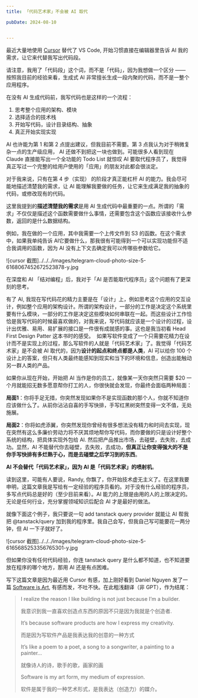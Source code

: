 ```yaml
---
title: 「代码艺术家」不会被 AI 取代

pubDate: 2024-08-10


---
```


最近大量地使用 [Cursor](https://www.cursor.com/) 替代了 VS Code, 开始习惯直接在编辑器里告诉 AI 我的需求，让它来代替我写出代码段。

请注意，我用了「代码段」这个词，而不是「代码」，因为我想做一个区分 —— 按照我目前的经验来看，生成式 AI 非常擅长生成一段内聚的代码，而不是一整个应用程序。

在没有 AI 生成代码前，我写代码也是这样的一个流程：

1. 思考整个应用的架构、模块
2. 选择适合的技术栈
3. 开始写代码，设计目录结构、抽象
4. 真正开始实现实现

AI 也许能为第 1 和第 2 点提出建议，但我目前不需要。第 3 点我认为对于稍微复杂一点的生产级应用， AI 还做不到把这一块也做到。可能很多人看到现在 Claude 直接能写出一个全功能的 Todo List 就惊叹 AI 要取代程序员了，我觉得真正写过一个完整的给用户使用的「应用」的朋友对此都会很淡定。

对于我来说，只有在第 4 步（实现） 的阶段才真正能杠杆 AI 的能力。我会尽可能地描述清楚我的需求，让 AI 能理解我要做的任务，让它来生成满足我的抽象的代码，或修改现有的代码。

这里我提到的**描述清楚我的需求**是用 AI 生成代码中最重要的一点。所谓的「需求」不仅仅是描述这个函数需要做什么事情，还需要包含这个函数应该接收什么参数，返回的是什么数据结构。

例如，我在做的一个应用，其中我需要一个上传文件到 S3 的函数。在这个需求中，如果我单纯告诉 AI它要做什么，那我很有可能得到一个可以实现功能但不适合我调用的函数，因为 AI 没有上下文去确定我可以传哪些参数给它。

![cursor 截图]../../../images/telegram-cloud-photo-size-5-6168067452672523878-y.jpg

在深度和 AI 「结对编程」后，我对于「AI 是否能取代程序员」这个问题有了更深刻的思考。

有了 AI, 我现在写代码花的精力主要是在「设计」上，例如思考这个应用的交互设计，例如整个应用的架构设计。所谓的架构设计，一部分的工作是决定这个系统里要有什么模块，一部分的工作是决定这些模块如何串联在一起。而这些设计工作恰恰是我写代码的时候最喜欢做的，对我来说，写代码就应该是一个设计的过程，设计出优雅、易用、易扩展的接口是一件很有成就感的事。这也是我当初看 Head First Design Patter 这本书时的感受。 
如果写软件变成了一个只需要花精力在设计而不是实现上的过程，那么写软件的人就是「代码艺术家」了。我觉得「代码艺术家」是不会被 AI 取代的，因为**设计的起点和终点都是人类**，AI 可以给你 100 个设计上的答案，但只有人类最终能感知到现实和当下的环境和信息，创造出能触动另一群人类的产品。

如果你从现在开始，开始把 AI 当作是你的员工，就像某一天你突然只需要 $20 一个月就能招无数多愿意帮你打工的人，你很快就会发现，你最终会面临两种局面：

**局面1**：你将手足无措，你突然发现如果你不是实现函数的那个人，你就不知道你应该做什么了。从前你沾沾自喜的手写快排，手写红黑树突然变得一文不值，无处施展。

**局面2**：你将如虎添翼，你突然发现你曾经有很多想法没有精力和时间去实现，现在突然有这么多廉价劳动力将不厌其烦地帮你写代码，而你要做的只是设计好整个系统的结构，把具体实现外包给 AI. 然后把产品推出市场，去碰壁，去失败，去成功。显然，AI 不能替代你去碰壁，去失败，去成功，**但真正让你变得强大的不是你手写快排有多烂熟于心，而是去碰壁之后学习到的东西**。

**AI 不会替代「代码艺术家」，因为 AI 是「代码艺术家」的喷射机**。

读到这里，可能有人要说，Randy, 你飘了，你开始技术虚无主义了。在这里我要申明，这篇文章我是写给有一定经验的程序员看的。对于没有什么经验的程序员，多写点代码总是好的（至少目前来看）。AI 能力的上限是由用的人的上限决定的。无论是任何行业，充分掌握领域知识后配合 AI 才是最好的做法。

就像下面这个例子，我只要说一句 add tanstack query provider 就能让 AI 帮我把 @tanstack/query 加到我的程序里。我自己会写，但我自己写可能要花一两分钟，但 AI 一下子就好了。

![cursor 截图]../../../images/telegram-cloud-photo-size-5-6165685253356765301-y.jpg

但如果你没有任何代码经验，你连 tanstack query 是什么都不知道，也不知道要放在程序的哪个地方，那用 AI 还是有点困难。

写下这篇文章是因为最近用 Cursor 有感，加上刚好看到 Daniel Nguyen 发了一篇 [Software is Art](https://danielnguyen.me/software-is-art-2/), 有感而发，不吐不快。在此粗浅翻译（非 GPT），作为结尾：

>I realize the reason I like building is not just because I’m a builder.
>
> 我意识到我一直喜欢创造点东西的原因不只是因为我就是个创造者.
>
> It’s because software products are how I express my creativity.
>
> 而是因为写软件产品是我表达我的创意的一种方式
>
> It’s like a poem to a poet, a song to a songwriter, a painting to a painter…
>
> 就像诗人的诗，歌手的歌，画家的画
>
> Software is my art form, my medium of expression.
>
> 软件是属于我的一种艺术形式，是我表达（创造力）的媒介。
